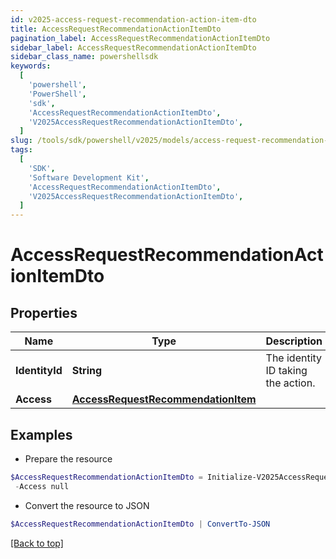 ```yaml
---
id: v2025-access-request-recommendation-action-item-dto
title: AccessRequestRecommendationActionItemDto
pagination_label: AccessRequestRecommendationActionItemDto
sidebar_label: AccessRequestRecommendationActionItemDto
sidebar_class_name: powershellsdk
keywords:
  [
    'powershell',
    'PowerShell',
    'sdk',
    'AccessRequestRecommendationActionItemDto',
    'V2025AccessRequestRecommendationActionItemDto',
  ]
slug: /tools/sdk/powershell/v2025/models/access-request-recommendation-action-item-dto
tags:
  [
    'SDK',
    'Software Development Kit',
    'AccessRequestRecommendationActionItemDto',
    'V2025AccessRequestRecommendationActionItemDto',
  ]
---
```


# AccessRequestRecommendationActionItemDto

## Properties

| Name | Type | Description | Notes |
| --- | --- | --- | --- |
| **IdentityId** | **String** | The identity ID taking the action. | [required] |
| **Access** | [**AccessRequestRecommendationItem**](access-request-recommendation-item) |  | [required] |

## Examples

- Prepare the resource

```powershell
$AccessRequestRecommendationActionItemDto = Initialize-V2025AccessRequestRecommendationActionItemDto  -IdentityId 2c91808570313110017040b06f344ec9 `
 -Access null
```

- Convert the resource to JSON

```powershell
$AccessRequestRecommendationActionItemDto | ConvertTo-JSON
```

[[Back to top]](#)
